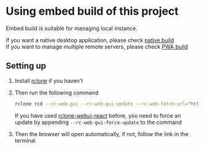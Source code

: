 # Using embed build of this project

Embed build is suitable for managing local instance.

If you want a native desktop application, please check [native build](./native.md)  
If you want to manage multiple remote servers, please check [PWA build](./pwa.md)

## Setting up

1. Install [rclone](https://rclone.org/downloads/) if you haven't

1. Then run the following command

   ```bash
   rclone rcd --rc-web-gui --rc-web-gui-update --rc-web-fetch-url="https://s3.yuudi.dev/rwa/embed/version.json"
   ```

   If you have used [rclone-webui-react](https://github.com/rclone/rclone-webui-react) before, you need to force an update by appending `--rc-web-gui-force-update` to the command

1. Then the browser will open automatically, if not, follow the link in the terminal
